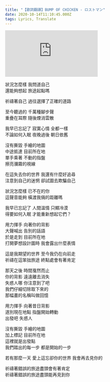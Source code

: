 ```yaml
---
title: "【歌詞翻譯】BUMP OF CHICKEN - ロストマン"
date: 2020-10-14T11:10:45.000Z
tags: Lyrics, Translate
---
```


<iframe src="https://www.youtube.com/embed/z-DvnM298yw" frameborder="0" allow="accelerometer; autoplay; clipboard-write; encrypted-media; gyroscope; picture-in-picture" allowfullscreen></iframe>

狀況怎麼樣 我問道自己
<br>還能夠想起 旅途起點嗎

祈禱著自己 過往選擇了正確的道路

至今聽過的 千萬種腳步聲
<br>重疊在耳際 隨後煙消雲散

我早已忘記了 寂寞心情 全都一樣
<br>不論如何入眠 夜晚過後 朝日依舊

沒有撕毀 手繪的地圖
<br>中途抵達 目前所在地
<br>單手乘著 不動的指盤
<br>擦亮瀰霧的視線

在這失去你的世界 我還有什麼好追尋
<br>注意到自己的迷惘 卻試圖去欺騙自己

狀況怎麼樣 已不在的你
<br>這聲音能夠 橫渡我倆的距離嗎

我早已忘記了 人間溫情 只顯冷漠
<br>得要如何入眠 才能重新想起它們？

用力揮手 向著你的背影
<br>大聲喊出 告別的話語
<br>於是走到 目前所在地
<br>打開夢想設計圖時 我會露出什麼表情

這是我期望的世界 至今我仍在向前走
<br>祈禱在這笨拙旅途 終點處會有著肯定

那天之後 時間戛然而止
<br>你的背影 遠遠離去消失
<br>失惑人哪 你注意到了吧
<br>我們仔細切除取下來的
<br>那幅畫的名稱叫做回憶

用力揮手 向著昔日背影
<br>道別現在地點 指盤開始轉動
<br>出發吧 失惑人

沒有撕毀 手繪的地圖
<br>加上標記 目前所在地
<br>這裡就是出發點
<br>我們踏出的每一步 都是開始的一步

若有那麼一天 愛上這忘卻你的世界 我會再去見你的

祈禱著錯誤的旅途盡頭會有著肯定
<br>祈禱著錯誤的旅途盡頭能再見到你

